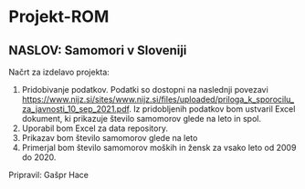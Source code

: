 # Projekt-ROM
## NASLOV: Samomori v Sloveniji 
Načrt za izdelavo projekta:

1. Pridobivanje podatkov. Podatki so dostopni na naslednji povezavi https://www.nijz.si/sites/www.nijz.si/files/uploaded/priloga_k_sporocilu_za_javnosti_10_sep_2021.pdf. Iz pridobljenih podatkov bom ustvaril Excel dokument, ki prikazuje število samomorov glede na leto in spol.
2. Uporabil bom Excel za data repository.
3. Prikazav bom število samomorov glede na leto
4. Primerjal bom število samomorov moških in žensk za vsako leto od 2009 do 2020.

Pripravil: Gašpr Hace
